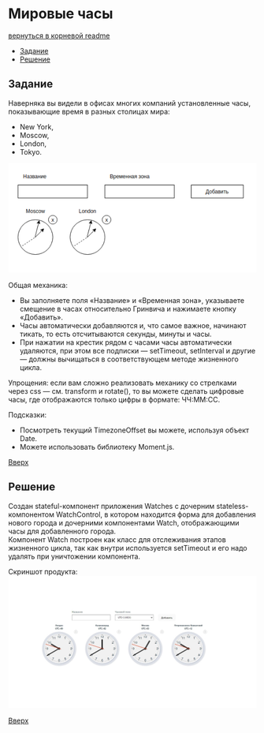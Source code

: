 <a name="top"></a>
# Мировые часы

[вернуться в корневой readme](../README.md)


- [Задание](#задание)
- [Решение](#решение)

## Задание

Наверняка вы видели в офисах многих компаний установленные часы, показывающие время в разных столицах мира:
- New York,
- Moscow,
- London,
- Tokyo.

![Макет](./doc/watches.png)

Общая механика:
- Вы заполняете поля «Название» и «Временная зона», указываете смещение в часах относительно Гринвича и нажимаете кнопку «Добавить».
- Часы автоматически добавляются и, что самое важное, начинают тикать, то есть отсчитываются секунды, минуты и часы.
- При нажатии на крестик рядом с часами часы автоматически удаляются, при этом все подписки — setTimeout, setInterval и другие — должны вычищаться в соответствующем методе жизненного цикла.

Упрощения: если вам сложно реализовать механику со стрелками через css — см. transform и rotate(), то вы можете сделать цифровые часы, где отображаются только цифры в формате: ЧЧ:ММ:СС.

Подсказки:
- Посмотреть текущий TimezoneOffset вы можете, используя объект Date.
- Можете использовать библиотеку Moment.js.

[Вверх](#top)

## Решение

Создан stateful-компонент приложения Watches с дочерним stateless-компонентом WatchControl, в котором находится форма для добавления нового города и дочерними компонентами Watch, отображающими часы для добавленного города.  
Компонент Watch построен как класс для отслеживания этапов жизненного цикла, так как внутри используется setTimeout и его надо удалять при уничтожении компонента.

Скриншот продукта:  
![Скриншот продукта](./doc/product.jpg)

[Вверх](#top)